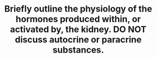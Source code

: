 ---
title: "Briefly outline the physiology of the hormones produced within, or activated by, the kidney. DO NOT discuss autocrine or paracrine substances."
entityType: SAQ
exam: PEX
college: ANZCA
year: 2022
sitting: A
question: 15
passRate: 59
EC_expectedDomains:
- "Renin"
- "Erythropoietin"
- "Vitamin D"
EC_extraCredit:
- "It was expected that more than one hormone would be discussed."
- "it was expected that the production/activation pathway be outlined, along with the triggers for release/activation and the physiological effects of the hormone."
EC_errorsCommon:
- "lack of detail"
- "vitamin D and erythropoietin were the domains most commonly lacking in sufficient detail"
- "many candidates wasted time by discussing substances which acted upon the kidney but were not “produced within, or activated by, the kidney”."
- "there appeared to be confusion about the effect of renin on GFR"
- "very few candidates were able to integrate the many downstream effects of renin into a global mechanism for homeostasis"
- "poor time management appeared to be a problem in a number of answers."
---